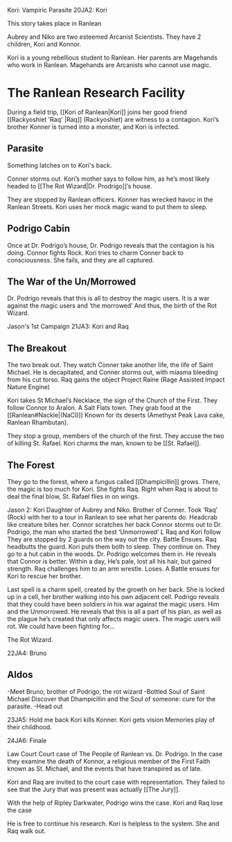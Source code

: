 Kori: Vampiric Parasite
20JA2: Kori

This story takes place in Ranlean

Aubrey and Niko are two esteemed Arcanist Scientists.
They have 2 children, Kori and Konnor.

Kori is a young rebellious student to Ranlean. Her parents are Magehands who work in Ranlean. Magehands are Arcanists who cannot use magic.


# The Ranlean Research Facility
During a field trip, [[Kori of Ranlean|Kori]] joins her good friend [[Rackyoshiet 'Raq' |Raq]] (Rackyoshiet) are witness to a contagion. Kori’s brother Konner is turned into a monster, and Kori is infected.

## Parasite
Something latches on to Kori's back.

Conner storms out. Kori’s mother says to follow him, as he’s most likely headed to [[The Rot Wizard|Dr. Prodrigo]]’s house.

They are stopped by Ranlean officers. Konner has wrecked havoc in the Ranlean Streets. Kori uses her mock magic wand to put them to sleep.


## Podrigo Cabin
Once at Dr. Podrigo’s house, Dr. Podrigo reveals that the contagion is his doing. Connor fights Rock. Kori tries to charm Conner back to consciousness. She fails, and they are all captured.

## The War of the Un/Morrowed
Dr. Podrigo reveals that this is all to destroy the magic users. It is a war against the magic users and ‘the morrowed’
And thus, the birth of the Rot Wizard.

Jason's 1st Campaign
21JA3: Kori and Raq

## The Breakout
The two break out. They watch Conner take another life, the life of Saint Michael. He is decapitated, and Conner storms out, with miasma bleeding from his cut torso. Raq gains the object Project Raine (Rage Assisted Impact Nature  Engine)

Kori takes St Michael’s Necklace, the sign of the Church of the First. They follow Connor to Aralon. A Salt Flats town.
They grab food at the [[Ranlean#Nackle|(NaCl)]] Known for its deserts (Amethyst Peak Lava cake, Ranlean Rhambutan).

They stop a group, members of the church of the first. They accuse the two of killing St. Rafael. Kori charms the man, known to be [[St. Rafael]].


## The Forest
They go to the forest, where a fungus called [[Dhampicillin]] grows. There, the magic is too much for Kori. She fights Raq. Right when Raq is about to deal the final blow, St. Rafael flies in on wings.



Jason 2: Kori
Daughter of Aubrey and Niko. Brother of Conner.
Took ‘Raq’ (Rock) with her to a tour in Ranlean to see what her parents do.
Headcrab like creature bites her. Connor scratches her back
Connor storms out to Dr. Podrigo, the man who started the best ‘Unmorrowed’ L
Raq and Kori follow
They are stopped by 2 guards on the way out the city. Battle Ensues.
Raq headbutts the guard. Kori puts them both to sleep.
They continue on.
They go to a hut cabin in the woods. Dr. Podrigo welcomes them in.
He reveals that Connor is better. Within a day, He’s pale, lost all his hair, but gained strength.
Raq challenges him to an arm wrestle. Loses.
A Battle ensues for Kori to rescue her brother.

Last spell is a charm spell, created by the growth on her back.
She is locked up in a cell, her brother walking into his own adjacent cell.
Podrigo reveals that they could have been soldiers in his war against the magic users. Him and the Unmorrowed.
He reveals that this is all a part of his plan, as well as the plague he’s created that only affects magic users.
The magic users will rot. We could have been fighting for…


The Rot Wizard.


22JA4: Bruno
## Aldos
-Meet Bruno, brother of Podrigo, the rot wizard
-Bottled Soul of Saint Michael
Discover that Dhampicillin and the Soul of someone: cure for the parasite.
-Head out

23JA5: Hold me back
Kori kills Konner.
Kori gets vision
Memories play of their childhood.

24JA6: Finale

Law Court
Court case of The People of Ranlean vs. Dr. Podrigo. In the case they examine the death of Konnor, a religious member of the First Faith known as St. Michael, and the events that have transpired as of late.

Kori and Raq are invited to the court case with representation.
They failed to see that the Jury that was present was actually [[The Jury]]. 


With the help of Ripley Darkwater, Podrigo wins the case.
Kori and Raq lose the case

He is free to continue his research.
Kori is helpless to the system. 
She and Raq walk out.